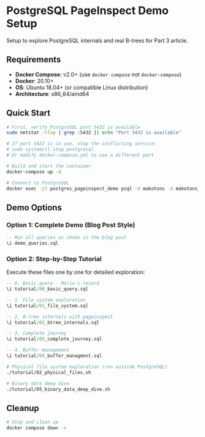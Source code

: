 # PostgreSQL PageInspect Demo Setup

Setup to explore PostgreSQL internals and real B-trees for Part 3 article.

## Requirements

- **Docker Compose**: v2.0+ (use `docker compose` not `docker-compose`)
- **Docker**: 20.10+ 
- **OS**: Ubuntu 18.04+ (or compatible Linux distribution)
- **Architecture**: x86_64/amd64

## Quick Start

```bash
# First, verify PostgreSQL port 5432 is available
sudo netstat -tlnp | grep :5432 || echo "Port 5432 is available"

# If port 5432 is in use, stop the conflicting service:
# sudo systemctl stop postgresql
# Or modify docker-compose.yml to use a different port

# Build and start the container
docker-compose up -d

# Connect to PostgreSQL
docker exec -it postgres_pageinspect_demo psql -U makotons -d makotons_substack
```

## Demo Options

### Option 1: Complete Demo (Blog Post Style)
```sql
-- Run all queries as shown in the blog post
\i demo_queries.sql
```

### Option 2: Step-by-Step Tutorial
Execute these files one by one for detailed exploration:

```sql
-- 0. Basic query - Maria's record
\i tutorial/00_basic_query.sql

-- 1. File system exploration
\i tutorial/01_file_system.sql

-- 2. B-tree internals with pageinspect
\i tutorial/02_btree_internals.sql

-- 3. Complete journey
\i tutorial/03_complete_journey.sql

-- 4. Buffer management
\i tutorial/04_buffer_managment.sql
```

```bash
# Physical file system exploration (run outside PostgreSQL)
./tutorial/02_physical_files.sh

# Binary data deep dive
./tutorial/05_binary_data_deep_dive.sh
```


## Cleanup

```bash
# Stop and clean up
docker compose down -v
```